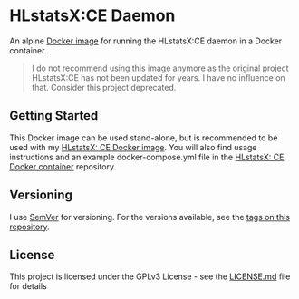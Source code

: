 # HLstatsX:CE Daemon
An alpine [Docker image](https://hub.docker.com/r/crinis/hlxce-daemon/) for running the HLstatsX:CE daemon in a Docker container.

> I do not recommend using this image anymore as the original project HLstatsX:CE has not been updated for years. I have no influence on that. Consider this project deprecated.

## Getting Started
This Docker image can be used stand-alone, but is recommended to be used with my [HLstatsX: CE Docker image](https://github.com/crinis/hlxce-docker). You will also find usage instructions and an example docker-compose.yml file in the [HLstatsX: CE Docker container](https://github.com/crinis/hlxce-docker) repository.

## Versioning
I use [SemVer](http://semver.org/) for versioning. For the versions available, see the [tags on this repository](https://github.com/crinis/hlxce-daemon-docker/tags). 

## License
This project is licensed under the GPLv3 License - see the [LICENSE.md](LICENSE.md) file for details
